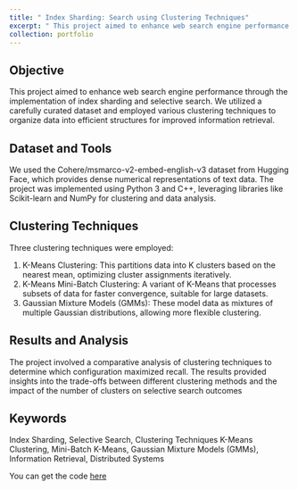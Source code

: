 ```yaml
---
title: " Index Sharding: Search using Clustering Techniques"
excerpt: " This project aimed to enhance web search engine performance through the implementation of index sharding and selective search. We utilized a carefully curated dataset and employed various clustering techniques to organize data into efficient structures for improved information retrieval."
collection: portfolio
---
```

Objective
------
This project aimed to enhance web search engine performance through the implementation of index sharding and selective search. We utilized a carefully curated dataset and employed various clustering techniques to organize data into efficient structures for improved information retrieval.

Dataset and Tools
------
We used the Cohere/msmarco-v2-embed-english-v3 dataset from Hugging Face, which provides dense numerical representations of text data. The project was implemented using Python 3 and C++, leveraging libraries like Scikit-learn and NumPy for clustering and data analysis.

Clustering Techniques
------
Three clustering techniques were employed:
1. K-Means Clustering: This partitions data into K clusters based on the nearest mean, optimizing cluster assignments iteratively.
1. K-Means Mini-Batch Clustering: A variant of K-Means that processes subsets of data for faster convergence, suitable for large datasets.
1. Gaussian Mixture Models (GMMs): These model data as mixtures of multiple Gaussian distributions, allowing more flexible clustering.

Results and Analysis
------
The project involved a comparative analysis of clustering techniques to determine which configuration maximized recall. The results provided insights into the trade-offs between different clustering methods and the impact of the number of clusters on selective search outcomes

Keywords
------
Index Sharding, Selective Search, Clustering Techniques K-Means Clustering, Mini-Batch K-Means, Gaussian Mixture Models (GMMs), Information Retrieval, Distributed Systems

You can get the code [here](https://github.com/MeetOswal/SearchEngine/tree/main/Project)